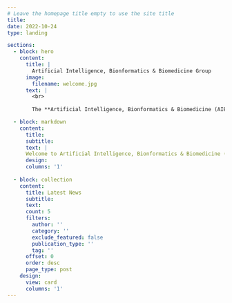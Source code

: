```yaml
---
# Leave the homepage title empty to use the site title
title:
date: 2022-10-24
type: landing

sections:
  - block: hero
    content:
      title: |
        Artificial Intelligence, Bionformatics & Biomedicine Group
      image:
        filename: welcome.jpg
      text: |
        <br>
        
        The **Artificial Intelligence, Bionformatics & Biomedicine (AIBioMed) Group** is a research group working on Artificial Intelligence and Machine Learning solutions for Bionformatics and Computational Medicine.

  - block: markdown
    content:
      title:
      subtitle:
      text: |
      Welcome to Artificial Intelligence, Bionformatics & Biomedicine (AIBioMed) Group, part of the Department of Computer Engineering, Automatics and Robotics (ICAR) of the University of Granada (UGR). The AIBioMed group focuses on discovering artificial intelligence and machine learning solutions for a diverse range of bioinformatics and biomedical problems. We are intereseted on dealing with Big Data from biological and biomedical fields, including genomics, medical imaging or clinical data, amongs others. Together with clinical collaborators, we aim to find new relevant biomarkers from huge amounts of data that can improve prognosis, diagnosis and treatments, that seeking for a more realistic personalized medicine and significantly impacting the quality of life in patients. Among our implemented and published algorithms, we have long expertise on both regression and classification machine learning solutions, multi-objective evolutionary algorithms or deep leaning solutions like generative or diffussion models.
      design:
      columns: '1'
  
  - block: collection
    content:
      title: Latest News
      subtitle:
      text:
      count: 5
      filters:
        author: ''
        category: ''
        exclude_featured: false
        publication_type: ''
        tag: ''
      offset: 0
      order: desc
      page_type: post
    design:
      view: card
      columns: '1'
---
```

